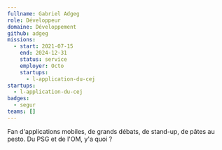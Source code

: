 ```yaml
---
fullname: Gabriel Adgeg
role: Développeur
domaine: Développement
github: adgeg
missions:
  - start: 2021-07-15
    end: 2024-12-31
    status: service
    employer: Octo
    startups:
      - l-application-du-cej
startups:
  - l-application-du-cej
badges:
  - segur
teams: []
---
```

Fan d'applications mobiles, de grands débats, de stand-up, de pâtes au pesto. Du PSG et de l'OM, y'a quoi ?

